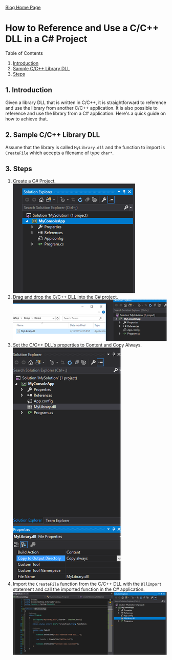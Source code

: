 [Blog Home Page](../../README.md)

# How to Reference and Use a C/C++ DLL in a C# Project

Table of Contents
1. [ Introduction](#-introduction)
2. [Sample C/C++ Library DLL](#sample-c/c++-library-dll)
3. [Steps](#steps)

##  1. <a name='-introduction'></a> Introduction

Given a library DLL that is written in C/C++, it is straightforward to reference and use the library from another C/C++ application. It is also possible to reference and use the library from a C# application. Here's a quick guide on how to achieve that.

##  2. <a name='sample-c/c++-library-dll'></a>Sample C/C++ Library DLL
Assume that the library is called `MyLibrary.dll` and the function to import is `CreateFile` which accepts a  filename of type `char*`.

##  3. <a name='steps'></a>Steps
1. Create a C# Project.  
![Solution Project](1_SolutionProject.PNG)
2. Drag and drop the C/C++ DLL into the C# project.  
![Drag Drop DLL](2_DragDropDll.PNG)
3. Set the C/C++ DLL's properties to Content and Copy Always.  
![DLL Properties](3_DllContentCopyAlways.PNG)
4. Import the `CreateFile` function from the C/C++ DLL with the `DllImport` statement and call the imported function in the C# application.  
![DllImportt](4_DllImport.PNG)
